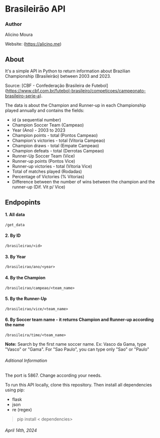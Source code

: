 # Brasileirão API

### Author
Alicino Moura

Website: (https://alicino.me)

## About
It's a simple API in Python to return information about Brazilian Championship (Brasileirão) between 2003 and 2023.

Source: [CBF - Confederação Brasileira de Futebol] (https://www.cbf.com.br/futebol-brasileiro/competicoes/campeonato-brasileiro-serie-a).

The data is about the Champion and Runner-up in each Championship played annually and contains the fields:

- id (a sequential number)
- Champion Soccer Team (Campeao)
- Year (Ano) - 2003 to 2023
- Champion points - total (Pontos Campeao)
- Champion's victories - total (Vitoria Campeao)
- Champion draws - total (Empate Campeao)
- Champion defeats - total (Derrotas Campeao)
- Runner-Up Soccer Team (Vice)
- Runner-up points (Pontos Vice)
- Runner-up victories - total (Vitoria Vice)
- Total of matches played (Rodadas)
- Percentage of Victories (% Vitorias)
- Difference between the number of wins between the champion and the runner-up (Dif. Vit p/ Vice)

## Endpopints
#### 1. All data
`/get_data`

#### 2. By ID
`/brasileirao/<id>`

#### 3. By Year
`/brasileirao/ano/<year>`

#### 4. By the Champion
`/brasileirao/campeao/<team_name>`

#### 5. By the Runner-Up
`/brasileirao/vice/<team_name>`

#### 6. By Soccer team name - it returns Champion and Runner-up according the name
`/brasileira/time/<team_name>`

**Note:** Search by the first name soccer name. Ex: Vasco da Gama, type "Vasco" or "Gama".
For "Sao Paulo", you can type only "Sao" or "Paulo"

###### Aditional Information

The port is 5867. Change according your needs.

To run this API locally, clone this repository. Then install all dependencies using pip:

- flask
- json
- re (regex)

> pip install < dependencies>

###### _April 14th, 2024_